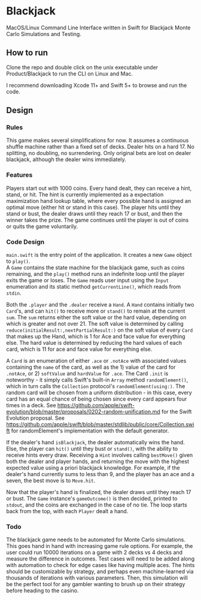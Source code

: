 # Blackjack

MacOS/Linux Command Line Interface written in Swift for Blackjack Monte Carlo Simulations and Testing.

## How to run

Clone the repo and double click on the unix executable under Product/Blackjack to run the CLI on Linux and Mac. 

I recommend downloading Xcode 11+ and Swift 5+ to browse and run the code.

## Design

### Rules
This game makes several simplifications for now. It assumes a continuous shuffle machine rather than a fixed set of decks. Dealer hits on a hard 17. 
No splitting, no doubling, no surrendering. Only original bets are lost on dealer blackjack, although the dealer wins immediately.

### Features
Players start out with 1000 coins. Every hand dealt, they can receive a hint, stand, or hit. 
The hint is currently implemented as a expectation maximization hand lookup table, where every possible hand is assigned an optimal move (either hit or stand in this case). 
The player hits until they stand or bust, the dealer draws until they reach 17 or bust, and then the winner takes the prize. 
The game continues until the player is out of coins or quits the game voluntarily.

### Code Design
`main.swift` is the entry point of the application. It creates a new `Game` object to `play()`.  
A `Game` contains the state machine for the blackjack game, such as coins remaining, 
and the `play()` method runs an indefinite loop until the player exits the game or loses.
The `Game` reads user input using the `Input` enumeration and its static method `getCurrentLine()`, which reads from `stdin`.

Both the `.player` and the `.dealer` receive a `Hand`.
A `Hand` contains initially two `Card`'s, and can `hit()` to receive more or `stand()` to remain at the current `sum`. 
The `sum` returns either the soft value or the hard value, depending on which is greater and not over 21.
The soft value is determined by calling `reduce(initialResult:,nextPartialResult:)` on the soft value of every `Card` that makes up the Hand, which is 1 for Ace and face value for everything else.
The hard value is determined by reducing the hard values of each card, which is 11 for ace and face value for everything else.

A `Card` is an enumeration of either `.ace` or `.notAce`  with associated values containing the `name` of the card, as well as the 1) value of the card for `.notAce`, or 2) `softValue` and `hardValue` for `.ace`.
The Card `.init` is noteworthy - it simply calls Swift's built-in `Array` method `randomElement()`, which in turn calls the `Collection` protocol's `randomElement(using:)`.
The random card will be chosen from a uniform distribution - in this case, every card has an equal chance of being chosen since every card appears four times in a deck.
See <https://github.com/apple/swift-evolution/blob/master/proposals/0202-random-unification.md> for the Swift Evolution proposal.
See <https://github.com/apple/swift/blob/master/stdlib/public/core/Collection.swift> for randomElement's implementation with the default generator.

If the dealer's hand `isBlackjack`, the dealer automatically wins the hand. 
Else, the player can `hit()` until they bust or `stand()`, with the ability to receive hints every draw.
Receiving a `Hint` involves calling `bestMove()`  given both the dealer and player hands, 
and returning the move with the highest expected value using a priori blackjack knowledge.
For example, if the dealer's hand currently sums to less than 9, and the player has an ace and a seven, the best move is to `Move.hit`.

Now that the player's hand is finalized, the dealer draws until they reach 17 or bust. 
The `Game` instance's `gameOutcome()` is then decided, printed to `stdout`, and the coins are exchanged in the case of no tie.
The loop starts back from the top, with each `Player` dealt a hand.

### Todo
The blackjack game needs to be automated for Monte Carlo simulations. This goes hand in hand with increasing game rule options. For example, the user could run 10000 iterations on a game with 2 decks vs 4 decks and measure the difference in outcomes. Test cases will need to be added along with automation to check for edge cases like having multiple aces. The hints should be customizable by strategy, and perhaps even machine-learned via thousands of iterations with various parameters. Then, this simulation will be the perfect tool for any gambler wanting to brush up on their strategy before heading to the casino.

